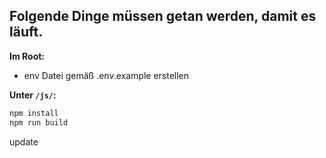 ## Folgende Dinge müssen getan werden, damit es läuft.

**Im Root:**

- env Datei gemäß .env.example erstellen

**Unter `/js/`:**

```bash
npm install
npm run build
```

update
